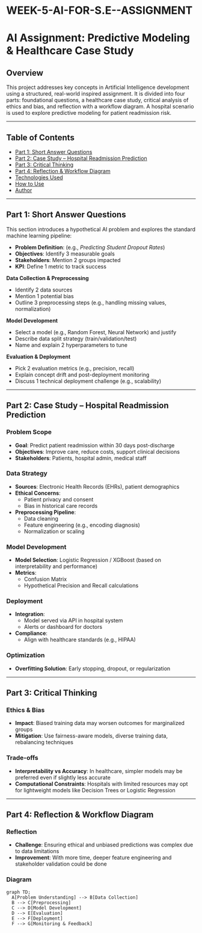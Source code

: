 # WEEK-5-AI-FOR-S.E--ASSIGNMENT

# AI Assignment: Predictive Modeling & Healthcare Case Study

## Overview

This project addresses key concepts in Artificial Intelligence development using a structured, real-world inspired assignment. It is divided into four parts: foundational questions, a healthcare case study, critical analysis of ethics and bias, and reflection with a workflow diagram. A hospital scenario is used to explore predictive modeling for patient readmission risk.

---

## Table of Contents

- [Part 1: Short Answer Questions](#part-1-short-answer-questions)
- [Part 2: Case Study – Hospital Readmission Prediction](#part-2-case-study--hospital-readmission-prediction)
- [Part 3: Critical Thinking](#part-3-critical-thinking)
- [Part 4: Reflection & Workflow Diagram](#part-4-reflection--workflow-diagram)
- [Technologies Used](#technologies-used)
- [How to Use](#how-to-use)
- [Author](#author)

---

## Part 1: Short Answer Questions

This section introduces a hypothetical AI problem and explores the standard machine learning pipeline:

- **Problem Definition**: (e.g., *Predicting Student Dropout Rates*)
- **Objectives**: Identify 3 measurable goals
- **Stakeholders**: Mention 2 groups impacted
- **KPI**: Define 1 metric to track success

**Data Collection & Preprocessing**
- Identify 2 data sources
- Mention 1 potential bias
- Outline 3 preprocessing steps (e.g., handling missing values, normalization)

**Model Development**
- Select a model (e.g., Random Forest, Neural Network) and justify
- Describe data split strategy (train/validation/test)
- Name and explain 2 hyperparameters to tune

**Evaluation & Deployment**
- Pick 2 evaluation metrics (e.g., precision, recall)
- Explain concept drift and post-deployment monitoring
- Discuss 1 technical deployment challenge (e.g., scalability)

---

## Part 2: Case Study – Hospital Readmission Prediction

### Problem Scope
- **Goal**: Predict patient readmission within 30 days post-discharge
- **Objectives**: Improve care, reduce costs, support clinical decisions
- **Stakeholders**: Patients, hospital admin, medical staff

### Data Strategy
- **Sources**: Electronic Health Records (EHRs), patient demographics
- **Ethical Concerns**:
  - Patient privacy and consent
  - Bias in historical care records
- **Preprocessing Pipeline**:
  - Data cleaning
  - Feature engineering (e.g., encoding diagnosis)
  - Normalization or scaling

### Model Development
- **Model Selection**: Logistic Regression / XGBoost (based on interpretability and performance)
- **Metrics**:
  - Confusion Matrix
  - Hypothetical Precision and Recall calculations

### Deployment
- **Integration**:
  - Model served via API in hospital system
  - Alerts or dashboard for doctors
- **Compliance**:
  - Align with healthcare standards (e.g., HIPAA)

### Optimization
- **Overfitting Solution**: Early stopping, dropout, or regularization

---

## Part 3: Critical Thinking

### Ethics & Bias
- **Impact**: Biased training data may worsen outcomes for marginalized groups
- **Mitigation**: Use fairness-aware models, diverse training data, rebalancing techniques

### Trade-offs
- **Interpretability vs Accuracy**: In healthcare, simpler models may be preferred even if slightly less accurate
- **Computational Constraints**: Hospitals with limited resources may opt for lightweight models like Decision Trees or Logistic Regression

---

## Part 4: Reflection & Workflow Diagram

### Reflection
- **Challenge**: Ensuring ethical and unbiased predictions was complex due to data limitations
- **Improvement**: With more time, deeper feature engineering and stakeholder validation could be done

### Diagram
```mermaid
graph TD;
  A[Problem Understanding] --> B[Data Collection]
  B --> C[Preprocessing]
  C --> D[Model Development]
  D --> E[Evaluation]
  E --> F[Deployment]
  F --> G[Monitoring & Feedback]
